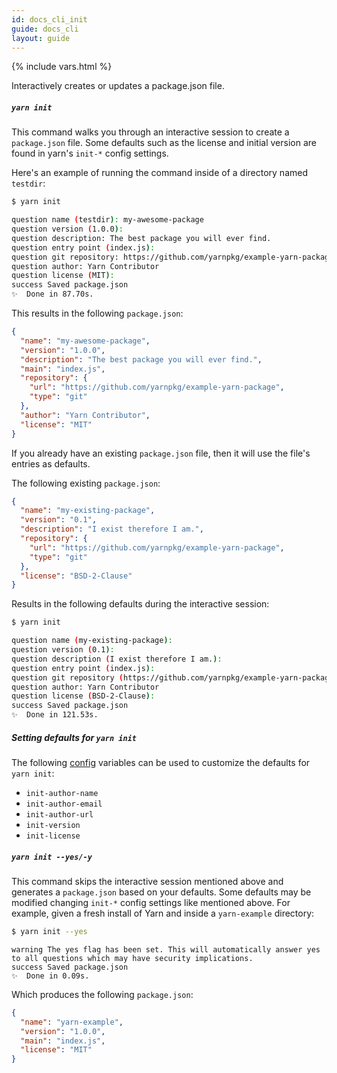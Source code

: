 ```yaml
---
id: docs_cli_init
guide: docs_cli
layout: guide
---
```


{% include vars.html %}

<p class="lead">Interactively creates or updates a package.json file.</p>

##### `yarn init` <a class="toc" id="toc-yarn-init" href="#toc-yarn-init"></a>

This command walks you through an interactive session to create a
`package.json` file. Some defaults such as the license and initial version are
found in yarn's `init-*` config settings.

Here's an example of running the command inside of a directory named `testdir`:

```sh
$ yarn init
```

```sh
question name (testdir): my-awesome-package
question version (1.0.0): 
question description: The best package you will ever find.
question entry point (index.js): 
question git repository: https://github.com/yarnpkg/example-yarn-package
question author: Yarn Contributor
question license (MIT): 
success Saved package.json
✨  Done in 87.70s.
```

This results in the following `package.json`:

```json
{
  "name": "my-awesome-package",
  "version": "1.0.0",
  "description": "The best package you will ever find.",
  "main": "index.js",
  "repository": {
    "url": "https://github.com/yarnpkg/example-yarn-package",
    "type": "git"
  },
  "author": "Yarn Contributor",
  "license": "MIT"
}
```

If you already have an existing `package.json` file, then it will use the
file's entries as defaults.

The following existing `package.json`:

```json
{
  "name": "my-existing-package",
  "version": "0.1",
  "description": "I exist therefore I am.",
  "repository": {
    "url": "https://github.com/yarnpkg/example-yarn-package",
    "type": "git"
  },
  "license": "BSD-2-Clause"
}
```

Results in the following defaults during the interactive session:

```sh
$ yarn init
```

```sh
question name (my-existing-package): 
question version (0.1): 
question description (I exist therefore I am.):
question entry point (index.js): 
question git repository (https://github.com/yarnpkg/example-yarn-package): 
question author: Yarn Contributor
question license (BSD-2-Clause): 
success Saved package.json
✨  Done in 121.53s.
```

##### Setting defaults for `yarn init` <a class="toc" id="toc-setting-defaults-for-yarn-init" href="#toc-setting-defaults-for-yarn-init"></a>

The following [config]({{url_base}}/docs/cli/config) variables can be used to
customize the defaults for `yarn init`:

 - `init-author-name`
 - `init-author-email`
 - `init-author-url`
 - `init-version`
 - `init-license`

##### `yarn init --yes/-y` <a class="toc" id="toc-yarn-init-yes-y" href="#toc-yarn-init-yes-y"></a>

This command skips the interactive session mentioned above and generates a
`package.json` based on your defaults. Some defaults may be modified changing
`init-*` config settings like mentioned above. For example, given a fresh
install of Yarn and inside a `yarn-example` directory:

```sh
$ yarn init --yes
```

```
warning The yes flag has been set. This will automatically answer yes to all questions which may have security implications.
success Saved package.json
✨  Done in 0.09s.
```

Which produces the following `package.json`:

```json
{
  "name": "yarn-example",
  "version": "1.0.0",
  "main": "index.js",
  "license": "MIT"
}
```
